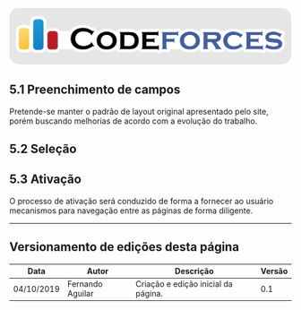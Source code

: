 <span style="margin-left: 0%; padding-top: 3%;">![Codeforces Logo](../images/codeforces.png)</span>


## 5.1 Preenchimento de campos

Pretende-se manter o padrão de layout original apresentado pelo site, 
porém buscando melhorias de acordo com a evolução do trabalho. 

## 5.2 Seleção

## 5.3 Ativação

O processo de ativação será conduzido de forma a fornecer ao usuário 
mecanismos para navegação entre as páginas de forma diligente.


***
## Versionamento de edições desta página
| Data | Autor | Descrição | Versão |
|------|-------|-----------|--------|
| 04/10/2019 | Fernando Aguilar | Criação e edição inicial da página. | 0.1 |
